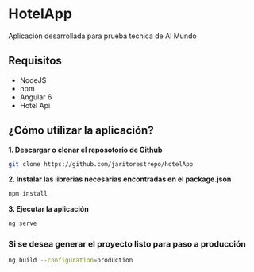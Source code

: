 # HotelApp
Aplicación desarrollada para prueba tecnica de Al Mundo

## Requisitos
* NodeJS
* npm
* Angular 6
* Hotel Api

## ¿Cómo utilizar la aplicación?</h2>
**1. Descargar o clonar el reposotorio de Github**

```bash
git clone https://github.com/jaritorestrepo/hotelApp
```

**2. Instalar las librerias necesarias encontradas en el package.json**

```bash
npm install
```

**3. Ejecutar la aplicación**

```bash
ng serve
```

### Si se desea generar el proyecto listo para paso a producción


```bash
ng build --configuration=production
```
